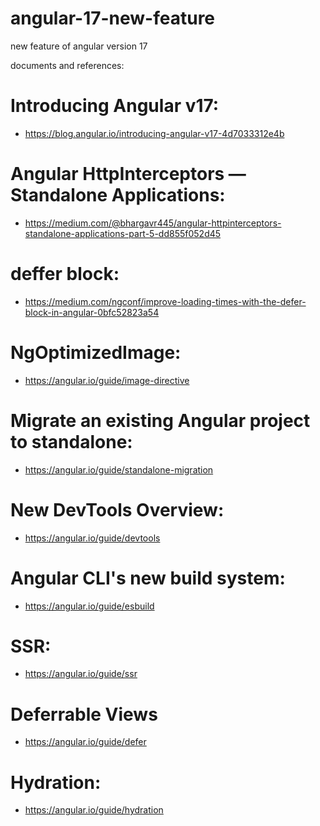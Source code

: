 # angular-17-new-feature
new feature of angular version 17



documents and references:

# Introducing Angular v17: 
- https://blog.angular.io/introducing-angular-v17-4d7033312e4b

# Angular HttpInterceptors — Standalone Applications:
- https://medium.com/@bhargavr445/angular-httpinterceptors-standalone-applications-part-5-dd855f052d45

# deffer block:
- https://medium.com/ngconf/improve-loading-times-with-the-defer-block-in-angular-0bfc52823a54

# NgOptimizedImage:
- https://angular.io/guide/image-directive

# Migrate an existing Angular project to standalone:
- https://angular.io/guide/standalone-migration

# New DevTools Overview:
- https://angular.io/guide/devtools

# Angular CLI's new build system:
- https://angular.io/guide/esbuild

# SSR:
- https://angular.io/guide/ssr

# Deferrable Views
- https://angular.io/guide/defer

# Hydration: 
- https://angular.io/guide/hydration